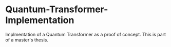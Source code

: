 # Quantum-Transformer-Implementation
Implmentation of a Quantum Transformer as a proof of concept. This is part of a master's thesis.
